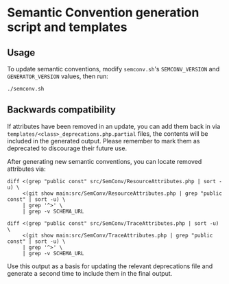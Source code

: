 # Semantic Convention generation script and templates

## Usage

To update semantic conventions, modify `semconv.sh`'s `SEMCONV_VERSION` and `GENERATOR_VERSION` values, then run:

```shell
./semconv.sh
```

## Backwards compatibility

If attributes have been removed in an update, you can add them back in via `templates/<class>_deprecations.php.partial` files,
the contents will be included in the generated output. Please remember to mark them as deprecated to discourage their future
use.

After generating new semantic conventions, you can locate removed attributes via:

```shell
diff <(grep "public const" src/SemConv/ResourceAttributes.php | sort -u) \
     <(git show main:src/SemConv/ResourceAttributes.php | grep "public const" | sort -u) \
     | grep '^>' \
     | grep -v SCHEMA_URL
```

```shell
diff <(grep "public const" src/SemConv/TraceAttributes.php | sort -u) \
     <(git show main:src/SemConv/TraceAttributes.php | grep "public const" | sort -u) \
     | grep '^>' \
     | grep -v SCHEMA_URL
```

Use this output as a basis for updating the relevant deprecations file and generate a second time to include them in the final output.
